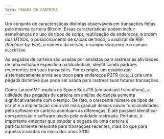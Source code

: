 ```yaml
---
term: PEGADA DE CARTEIRA
---
```


Um conjunto de características distintas observáveis em transações feitas pela mesma carteira Bitcoin. Essas características podem incluir semelhanças no uso de tipos de script, reutilização de endereços, a ordem dos UTXOs, o posicionamento de saídas de troco, o sinalizar de RBF (*Replace-by-Fee*), o número da versão, o campo `nSequence` e o campo `nLockTime`.

As pegadas de carteira são usadas por analistas para rastrear as atividades de uma entidade específica na blockchain, identificando padrões recorrentes em suas transações. Por exemplo, um usuário que sistematicamente envia seu troco para endereços P2TR (`bc1p…`) cria uma pegada distintiva que pode ser usada para rastrear suas futuras transações.

Como LaurentMT explica no Space Kek #19 (um podcast francófono), a utilidade das pegadas de carteira em análise de cadeia aumenta significativamente com o tempo. De fato, o crescente número de tipos de script e a implantação cada vez mais gradual dessas novas funcionalidades pelo software de carteira acentuam as diferenças. É até possível identificar com precisão o software usado pela entidade rastreada. Portanto, é importante entender que estudar a pegada de uma carteira é particularmente relevante para transações recentes, mais do que para aquelas iniciadas no início dos anos 2010.